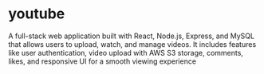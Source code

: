 # youtube
A full-stack web application built with React, Node.js, Express, and MySQL that allows users to upload, watch, and manage videos. It includes features like user authentication, video upload with AWS S3 storage, comments, likes, and responsive UI for a smooth viewing experience
